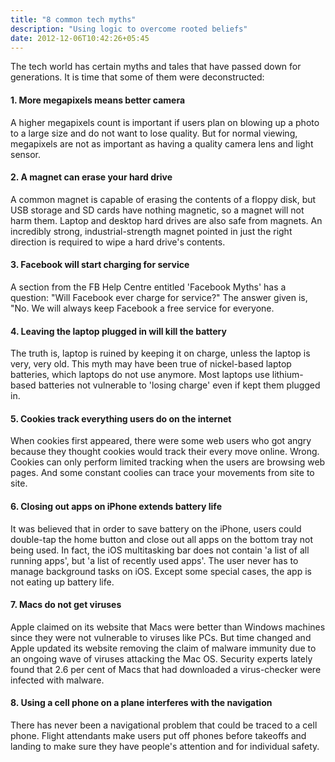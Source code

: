```yaml
---
title: "8 common tech myths"
description: "Using logic to overcome rooted beliefs"
date: 2012-12-06T10:42:26+05:45
---
```


The tech world has certain myths and tales that have passed down for generations. It is time that some of them were deconstructed:

#### 1. More megapixels means better camera

A higher megapixels count is important if users plan on blowing up a photo to a large size and do not want to lose quality. But for normal viewing, megapixels are not as important as having a quality camera lens and light sensor.

#### 2. A magnet can erase your hard drive

A common magnet is capable of erasing the contents of a floppy disk, but USB storage and SD cards have nothing magnetic, so a magnet will not harm them. Laptop and desktop hard drives are also safe from magnets. An incredibly strong, industrial-strength magnet pointed in just the right direction is required to wipe a hard drive's contents.

#### 3. Facebook will start charging for service

A section from the FB Help Centre entitled 'Facebook Myths' has a question: "Will Facebook ever charge for service?" The answer given is, "No. We will always keep Facebook a free service for everyone.

#### 4. Leaving the laptop plugged in will kill the battery

The truth is, laptop is ruined by keeping it on charge, unless the laptop is very, very old. This myth may have been true of nickel-based laptop batteries, which laptops do not use anymore. Most laptops use lithium-based batteries not vulnerable to 'losing charge' even if kept them plugged in.

#### 5. Cookies track everything users do on the internet

When cookies first appeared, there were some web users who got angry because they thought cookies would track their every move online. Wrong. Cookies can only perform limited tracking when the users are browsing web pages. And some constant coolies can trace your movements from site to site.

#### 6. Closing out apps on iPhone extends battery life

It was believed that in order to save battery on the iPhone, users could double-tap the home button and close out all apps on the bottom tray not being used. In fact, the iOS multitasking bar does not contain 'a list of all running apps', but 'a list of recently used apps'. The user never has to manage background tasks on iOS. Except some special cases, the app is not eating up battery life.

#### 7. Macs do not get viruses

Apple claimed on its website that Macs were better than Windows machines since they were not vulnerable to viruses like PCs. But time changed and Apple updated its website removing the claim of malware immunity due to an ongoing wave of viruses attacking the Mac OS. Security experts lately found that 2.6 per cent of Macs that had downloaded a virus-checker were infected with malware.

#### 8. Using a cell phone on a plane interferes with the navigation

There has never been a navigational problem that could be traced to a cell phone. Flight attendants make users put off phones before takeoffs and landing to make sure they have people's attention and for individual safety.
